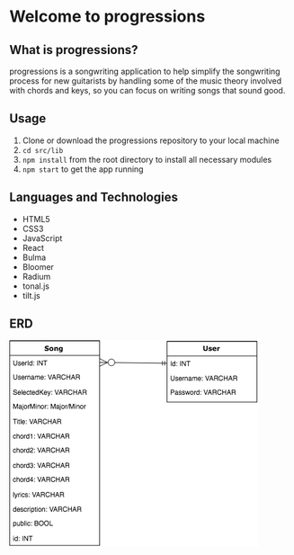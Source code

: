 # Welcome to progressions


## What is progressions?


progressions is a songwriting application to help simplify the songwriting process for new guitarists by handling some of the music theory involved with chords and keys, so you can focus on writing songs that sound good.


## Usage
1. Clone or download the progressions repository to your local machine
2. ```cd src/lib```
3. ```npm install``` from the root directory to install all necessary modules
8. ```npm start``` to get the app running 


## Languages and Technologies
* HTML5
* CSS3
* JavaScript
* React
* Bulma
* Bloomer
* Radium
* tonal.js
* tilt.js

## ERD
![alt text](src/READMEimgs/progressionsERD.png)
